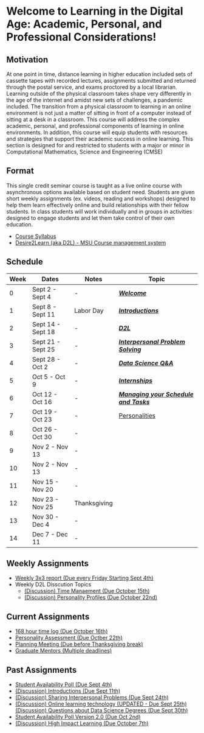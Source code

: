 # Welcome to  Learning in the Digital Age: Academic, Personal, and Professional Considerations!

## Motivation 
At one point in time, distance learning in higher education included sets of cassette tapes with recorded lectures, assignments submitted and returned through the postal service, and exams proctored by a local librarian. Learning outside of the physical classroom takes shape very differently in the age of the internet and amidst new sets of challenges, a pandemic included. The transition from a physical classroom to learning in an online environment is not just a matter of sitting in front of a computer instead of sitting at a desk in a classroom. This course will address the complex academic, personal, and professional components of learning in online environments. In addition, this course will equip students with resources and strategies that support their academic success in online learning. This section is designed for and restricted to students with a major or minor in Computational Mathematics, Science and Engineering (CMSE)

## Format
This single credit seminar course is taught as a live online course with asynchronous options available based on student need.   Students are given short weekly assignments (ex. videos, reading and workshops) designed to help them  learn effectively online and build relationships with their fellow students.   In class students will work individually and in groups in activities designed to engage students and let them take control of their own education.  

- [Course Syllabus](https://docs.google.com/document/d/e/2PACX-1vRT3n1QJyiX8QVwtKLSzMafUcQGJif2ipsgR5giEqchQ5jVBHZRyJKNT30OFifqojdrspXiJUHuGm0Z/pub)
- [Desire2Learn (aka D2L) - MSU Course management system](https://d2l.msu.edu/d2l/home/1172254)

## Schedule

| Week | Dates | Notes | Topic |
|------|-------|-------|-------|
| 0 | Sept 2 - Sept 4 | - | [_**Welcome**_](0907-SEMINAR-Welcome) |
| 1 | Sept 8 - Sept 11 | Labor Day | [_**Introductions**_](0908-SEMINAR-Introduction)  |
| 2 | Sept 14 - Sept 18 |  - | [_**D2L**_](0914-SEMINAR-D2L) | 
| 3 | Sept 21 - Sept 25 | - | [_**Interpersonal Problem Solving**_](0924-SEMINAR-Interpersonal_Problem_Solving)  | 
| 4 | Sept 28 - Oct 2 | - | [_**Data Science Q&A**_](1001-SEMINAR-Data_Science_QnA)  |
| 5 | Oct 5 - Oct 9 | - | [_**Internships**_](1008-SEMINAR-Adam_Alessio) | 
| 6 | Oct 12 - Oct 16 | - | [_**Managing your Schedule and Tasks**_](1016-SEMINAR-Calendars) | 
| 7 | Oct 19 - Oct 23 | - | [Personalities](1023-SEMINAR-Personalities)
| 8 | Oct 26 - Oct 30 | - | | 
| 9 | Nov 2 - Nov 13 | - | | 
| 10 | Nov 2 - Nov 13 | - | | 
| 11 | Nov 15 - Nov 20 | - | | 
| 12 | Nov 23 - Nov 25  |  Thanksgiving |  | 
| 13 | Nov 30 - Dec 4 | - | | 
| 14 | Dec 7 - Dec 11 | - | | 

## Weekly Assignments
* [Weekly 3x3 report (Due every Friday Starting Sept 4th)](3x3_Weekly_Report)
* Weekly D2L Disscution Topics
	* [(Discussion) Time Manaement (Due October 15th)](1015-DISCUSSION-Time_Managment)
	* [(Discussion) Personality Profiles (Due October 22nd)](1022-DISCUSSION-Personal_Profiles)

## Current Assignments
* [168 hour time log (Due October 16th)](168_hour_time_log) 
* [Personality Assessment (Due Octber 22th)](1022-Personallity_Assessment)
* [Planning Meeting (Due before Thanksgiving break)](Planning_meeting)
* [Graduate Mentors (Multiple deadlines)](Mentors)

## Past Assignments

* [Student Availability Poll (Due Sept 4th)](Availability_Poll)
* [(Discussion) Introductions (Due Sept 11th)](0911-DISCUSSION-Introductions)
* [(Discussion) Sharing Interpersonal Problems (Due Sept 24th)](0924-DISCUSSION-Sharing_interpersonal_Problems)
* [(Discussion) Online learning technology (UPDATED - Due Sept 25th)](0925-DISCUSSION-Online_Technology_Questions_and_Ideas)
[(Discussion) Questions about Data Science Degrees (Due Sept 30th)](1002-DISCUSSION-Questions_about_Data_Science_Degree)
* [Student Availability Poll Version 2.0 (Due Oct 2nd)](1002-Availability_Poll-V2)
* [(Discussion) High Impact Learning (Due October 7th)](1007-DISCUSSION-High_Impact_Learning)
